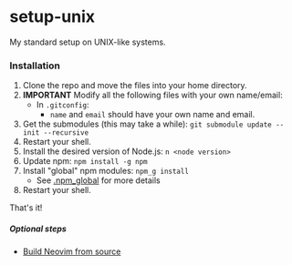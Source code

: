 # setup-unix
My standard setup on UNIX-like systems.

### Installation
1. Clone the repo and move the files into your home directory.
2. **IMPORTANT** Modify all the following files with your own name/email:
    - In `.gitconfig`:
        - `name` and `email` should have your own name and email.
3. Get the submodules (this may take a while): `git submodule update --init --recursive`
4. Restart your shell.
5. Install the desired version of Node.js: `n <node version>`
6. Update npm: `npm install -g npm`
7. Install "global" npm modules: `npm_g install`
    - See [.npm_global](https://github.com/aspyrx/.npm_global) for more details
8. Restart your shell.

That's it!

##### Optional steps
- [Build Neovim from source](https://github.com/neovim/neovim/wiki/Building-Neovim)

